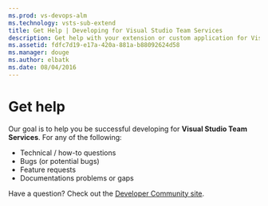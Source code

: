 ```yaml
---
ms.prod: vs-devops-alm
ms.technology: vsts-sub-extend
title: Get Help | Developing for Visual Studio Team Services
description: Get help with your extension or custom application for Visual Studio Team Services.
ms.assetid: fdfc7d19-e17a-420a-881a-b88092624d58
ms.manager: douge
ms.author: elbatk
ms.date: 08/04/2016
---
```


# Get help

Our goal is to help you be successful developing for **Visual Studio Team Services**. For any of the following:

* Technical / how-to questions
* Bugs (or potential bugs)
* Feature requests
* Documentations problems or gaps

Have a question? Check out the [Developer Community site](https://aka.ms/vsts-integration-help).
